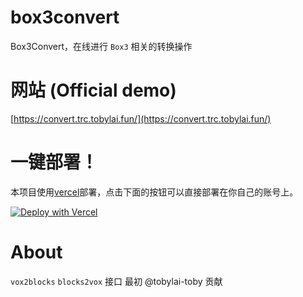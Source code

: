 # box3convert
Box3Convert，在线进行 `Box3` 相关的转换操作

# 网站 (Official demo)
[https://convert.trc.tobylai.fun/](https://convert.trc.tobylai.fun/)

# 一键部署！
本项目使用[vercel](https://vercel.com)部署，点击下面的按钮可以直接部署在你自己的账号上。

[![Deploy with Vercel](https://vercel.com/button)](https://vercel.com/new/clone?repository-url=https%3A%2F%2Fgithub.com%2FBox3TRC%2Fbox3convert&demo-title=Box3TRC%20Box3convert%20Official%20Website&demo-description=Box3TRC%20Box3convert&demo-url=https%3A%2F%2Fconvert.trc.tobylai.fun%2F)

# About
`vox2blocks` `blocks2vox` 接口 最初 @tobylai-toby 贡献
